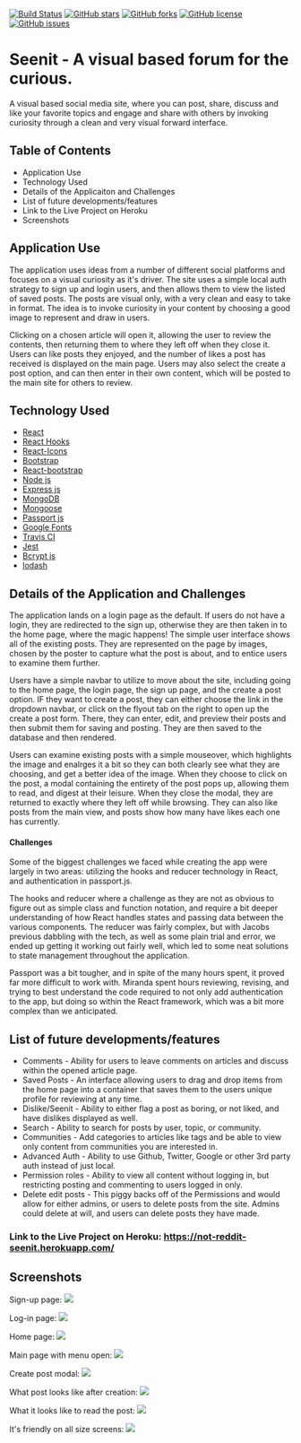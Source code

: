 [![Build Status](https://travis-ci.org/jcstang/not-reddit.svg?branch=master)](https://travis-ci.org/jcstang/not-reddit)
[![GitHub stars](https://img.shields.io/github/stars/jcstang/not-reddit)](https://github.com/jcstang/not-reddit/stargazers)
[![GitHub forks](https://img.shields.io/github/forks/jcstang/not-reddit)](https://github.com/jcstang/not-reddit/network)
[![GitHub license](https://img.shields.io/github/license/jcstang/not-reddit)](https://github.com/jcstang/not-reddit/blob/master/LICENSE)
[![GitHub issues](https://img.shields.io/github/issues/jcstang/not-reddit)](https://github.com/jcstang/not-reddit/issues)

# Seenit - A visual based forum for the curious.
A visual based social media site, where you can post, share, discuss and like your favorite topics and engage and share with others by invoking curiosity through a clean and very visual forward interface.

## Table of Contents

* Application Use
* Technology Used
* Details of the Applicaiton and Challenges
* List of future developments/features
* Link to the Live Project on Heroku
* Screenshots

## Application Use
The application uses ideas from a number of different social platforms and focuses on a visual curiosity as it's driver. The site uses a simple local auth strategy to sign up and login users, and then allows them to view the listed of saved posts. The posts are visual only, with a very clean and easy to take in format. The idea is to invoke curiosity in your content by choosing a good image to represent and draw in users. 

Clicking on a chosen article will open it, allowing the user to review the contents, then returning them to where they left off when they close it. Users can like posts they enjoyed, and the number of likes a post has received is displayed on the main page. Users may also select the create a post option, and can then enter in their own content, which will be posted to the main site for others to review. 

## Technology Used

* [React](https://reactjs.org/)
* [React Hooks](https://reactjs.org/docs/hooks-intro.html)
* [React-Icons](https://www.npmjs.com/package/react-icons)
* [Bootstrap](https://getbootstrap.com/)
* [React-bootstrap](https://react-bootstrap.github.io/)
* [Node js](https://nodejs.org/en/)
* [Express js](https://expressjs.com/)
* [MongoDB](https://www.mongodb.com/)
* [Mongoose](https://mongoosejs.com/)
* [Passport js](http://www.passportjs.org/)
* [Google Fonts](https://fonts.google.com/)
* [Travis CI](https://travis-ci.org)
* [Jest](https://jestjs.io/)
* [Bcrypt js](https://www.npmjs.com/package/bcryptjs)
* [lodash](https://lodash.com/)

## Details of the Application and Challenges

The application lands on a login page as the default. If users do not have a login, they are redirected to the sign up, otherwise they are then taken in to the home page, where the magic happens! The simple user interface shows all of the existing posts. They are represented on the page by images, chosen by the poster to capture what the post is about, and to entice users to examine them further. 

Users have a simple navbar to utilize to move about the site, including going to the home page, the login page, the sign up page, and the create a post option. IF they want to create a post, they can either choose the link in the dropdown navbar, or click on the flyout tab on the right to open up the create a post form. There, they can enter, edit, and preview their posts and then submit them for saving and posting. They are then saved to the database and then rendered. 

Users can examine existing posts with a simple mouseover, which highlights the image and enalrges it a bit so they can both clearly see what they are choosing, and get a better idea of the image. When they choose to click on the post, a modal containing the entirety of the post pops up, allowing them to read, and digest at their leisure. When they close the modal, they are returned to exactly where they left off while browsing. They can also like posts from the main view, and posts show how many have likes each one has currently. 

#### Challenges

Some of the biggest challenges we faced while creating the app were largely in two areas: utilizing the hooks and reducer technology in React, and authentication in passport.js. 

The hooks and reducer where a challenge as they are not as obvious to figure out as simple class and function notation, and require a bit deeper understanding of how React handles states and passing data between the various components. The reducer was fairly complex, but with Jacobs previous dabbling with the tech, as well as some plain trial and error, we ended up getting it working out fairly well, which led to some neat solutions to state management throughout the application. 

Passport was a bit tougher, and in spite of the many hours spent, it proved far more difficult to work with. Miranda spent hours reviewing, revising, and trying to best understand the code required to not only add authentication to the app, but doing so within the React framework, which was a bit more complex than we anticipated. 

## List of future developments/features

* Comments - Ability for users to leave comments on articles and discuss within the opened article page.
* Saved Posts - An interface allowing users to drag and drop items from the home page into a container that saves them to the users unique profile for reviewing at any time. 
* Dislike/Seenit - Ability to either flag a post as boring, or not liked, and have dislikes displayed as well. 
* Search - Ability to search for posts by user, topic, or community. 
* Communities - Add categories to articles like tags and be able to view only content from communities you are interested in. 
* Advanced Auth - Ability to use Github, Twitter, Google or other 3rd party auth instead of just local.
* Permission roles - Ability to view all content without logging in, but restricting posting and commenting to users logged in only. 
* Delete edit posts - This piggy backs off of the Permissions and would allow for either admins, or users to delete posts from the site. Admins could delete at will, and users can delete posts they have made. 

### Link to the Live Project on Heroku: https://not-reddit-seenit.herokuapp.com/

## Screenshots

Sign-up page:
![](images/sign-up-page.png)

Log-in page:
![](images/log-in-page.png)

Home page:
![](images/home-page.png)

Main page with menu open:
![](images/main-page-with-menu.png)

Create post modal:
![](images/create-post.png)

What post looks like after creation:
![](images/post-after-creating.png)

What it looks like to read the post:
![](images/reading-post.png)

It's friendly on all size screens:
![](images/media-friendly.png)
